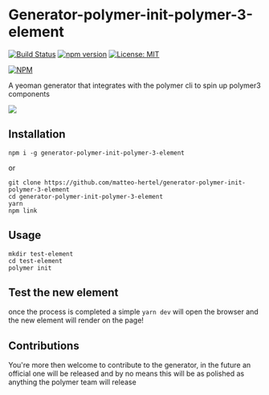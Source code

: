 # Generator-polymer-init-polymer-3-element
[![Build Status](https://travis-ci.org/matteo-hertel/generator-polymer-init-polymer-3-element.svg?branch=master)](https://travis-ci.org/matteo-hertel/generator-polymer-init-polymer-3-element)
[![npm version](https://badge.fury.io/js/generator-polymer-init-polymer-3-element.svg)](https://badge.fury.io/js/generator-polymer-init-polymer-3-element)
[![License: MIT](https://img.shields.io/badge/License-MIT-blue.svg)](https://opensource.org/licenses/MIT)


[![NPM](https://nodei.co/npm/generator-polymer-init-polymer-3-element.png?downloads=true&downloadRank=true&stars=true)](https://nodei.co/npm/generator-polymer-init-polymer-3-element/)

A yeoman generator that integrates with the polymer cli to spin up polymer3 components

![](https://cdn.matteohertel.com/blog/2017/09yeoman-1505078819249.png)

## Installation
`npm i -g generator-polymer-init-polymer-3-element`

or

```
git clone https://github.com/matteo-hertel/generator-polymer-init-polymer-3-element
cd generator-polymer-init-polymer-3-element
yarn
npm link
```

## Usage
```
mkdir test-element
cd test-element
polymer init
```

## Test the new element
once the process is completed a simple `yarn dev` will open the browser and the new element will render on the page!

## Contributions
You're more then welcome to contribute to the generator, in the future an official one will be released and by no means this will be as polished as anything the polymer team will release
